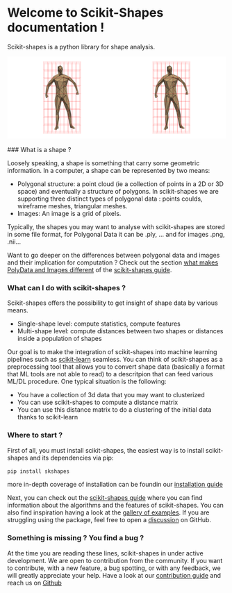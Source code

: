 # Welcome to Scikit-Shapes documentation !

Scikit-shapes is a python library for shape analysis.

![](animation.gif)

### What is a shape ?

Loosely speaking, a shape is something that carry some geometric information. In a computer, a shape can be represented by two means:

- Polygonal structure: a point cloud (ie a collection of points in a 2D or 3D space) and eventually a structure of polygons. In scikit-shapes we are supporting three distinct types of polygonal data : points coulds, wireframe meshes, triangular meshes.
- Images: An image is a grid of pixels.

Typically, the shapes you may want to analyse with scikit-shapes are stored in some file format, for Polygonal Data it can be .ply, ... and for images .png, .nii...

Want to go deeper on the differences between polygonal data and images and their implication for computation ? Check out the section [what makes PolyData and Images different]() of the [scikit-shapes guide]().

### What can I do with scikit-shapes ?

Scikit-shapes offers the possibility to get insight of shape data by various means.

- Single-shape level: compute statistics, compute features
- Multi-shape level: compute distances between two shapes or distances inside a population of shapes

Our goal is to make the integration of scikit-shapes into machine learning pipelines such as [scikit-learn](https://scikit-learn.org/stable/) seamless. You can think of scikit-shapes as a preprocessing tool that allows you to convert shape data (basically a format that ML tools are not able to read) to a descritpion that can feed various ML/DL procedure. One typical situation is the following:

- You have a collection of 3d data that you may want to clusterized
- You can use scikit-shapes to compute a distance matrix
- You can use this distance matrix to do a clustering of the initial data thanks to scikit-learn

### Where to start ?

First of all, you must install scikit-shapes, the easiest way is to install scikit-shapes and its dependencies via pip:
```bash
pip install skshapes
```
more in-depth coverage of installation can be foundin our [installation guide](installation.md)

Next, you can check out the [scikit-shapes guide]() where you can find information about the algorithms and the features of scikit-shapes. You can also find inspiration having a look at the [gallery of examples](). If you are struggling using the package, feel free to open a [discussion]() on GitHub.

### Something is missing ? You find a bug ?

At the time you are reading these lines, scikit-shapes in under active development. We are open to contribution from the community. If you want to contribute, with a new feature, a bug spotting, or with any feedback, we will greatly appreciate your help. Have a look at our [contribution guide]() and reach us on [Github]()